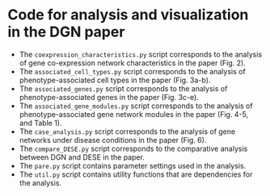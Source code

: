 # Code for analysis and visualization in the DGN paper
+ The `coexpression_characteristics.py` script corresponds to the analysis of gene co-expression network characteristics in the paper (Fig. 2).
+ The `associated_cell_types.py` script corresponds to the analysis of phenotype-associated cell types in the paper (Fig. 3a-b).
+ The `associated_genes.py` script corresponds to the analysis of phenotype-associated genes in the paper (Fig. 3c-e).
+ The `associated_gene_modules.py` script corresponds to the analysis of phenotype-associated gene network modules in the paper (Fig. 4-5, and Table 1).
+ The `case_analysis.py` script corresponds to the analysis of gene networks under disease conditions in the paper (Fig. 6).
+ The `compare_DESE.py` script corresponds to the comparative analysis between DGN and DESE in the paper.
+ The `pare.py` script contains parameter settings used in the analysis.
+ The `util.py` script contains utility functions that are dependencies for the analysis.
